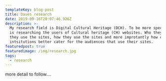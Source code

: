 ```yaml
---
templateKey: blog-post
title: Daves research
date: 2019-09-16T20:07:46.926Z
description: >-
  My research field is Digital Cultural Heritage (DCH). To be more specific it
  is researching the users of Cultural heritage (CH) websites. Who they are, why
  they use the sites, how they use the sites and more improtantly how can the CH
  intsitutions better cater for the audiences that use their sites. 
featuredpost: true
featuredimage: /img/research.jpg
tags:
  - research
---
```

more detail to follow....
